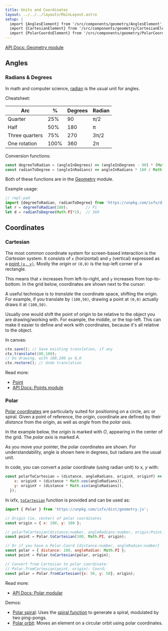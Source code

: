 ```yaml
---
title: Units and Coordinates
layout: ../../../layouts/MainLayout.astro
setup: |
  import {AnglesElement} from '/src/components/geometry/AnglesElement';
  import {CartesianElement} from '/src/components/geometry/CartesianElement';
  import {PolarCoordsElement} from '/src/components/geometry/PolarCoordsElement';
---
```


<script type="module" hoist>
import '/src/components/ReplPad';
</script>
<style>
radians-editor {
  --label-color: var(--theme-text-light);
  --axis-color: var(--theme-bg-hover);
}
</style>

[API Docs: Geometry module](https://clinth.github.io/ixfx/modules/Geometry.html)

## Angles

### Radians & Degrees

In math and computer science, [radian](https://en.wikipedia.org/wiki/Radian) is the usual unit for angles. 

Cheatsheet:

| Arc            | %    | Degrees | Radian |
| -------------- | ---- | ------- | ------ |
| Quarter        | 25%  | 90      | π/2    |
| Half           | 50%  | 180     | π      |
| Three quarters | 75%  | 270     | 3π/2   |
| One rotation   | 100% | 360     | 2π     |

<angles-element client:visible width="500" height="300"  />

Conversion functions:

```js
const degreeToRadian = (angleInDegrees) => (angleInDegrees - 90) * (Math.PI / 180.0);
const radianToDegree = (angleInRadians) => angleInRadians * 180 / Math.PI;
```

Both of these functions are in the [Geometry](https://clinth.github.io/ixfx/modules/Geometry.html) module.

Example usage:
```js
// repl-pad
import {degreeToRadian, radianToDegree} from 'https://unpkg.com/ixfx/dist/geometry.js'
let r = degreeToRadian(180);        // Pi
let d = radianToDegree(Math.PI*2);  // 360
```

## Coordinates

<a name="cartesian"></a>

### Cartesian

The most common coordinate system for screen-based interaction is the _Cartesian_ system. It consists of `x` (horizontal) and `y` (vertical) expressed as a [point `(x, y)`](../point/). Mostly the _origin_ or `(0,0)` is the top-left corner of a rectangle. 

This means that `x` increases from left-to-right, and `y` increases from top-to-bottom. In the grid below, coordinates are shown next to the cursor:

<cartesian-element client:visible width="200" height="200"  />

A useful technique is to _translate_ the coordinate space, shifting the origin. For example, if you translate by `(100,50)`, drawing a point at `(0,0)` actually draws it at `(100,50)`. 

Usually one would shift the point of origin to be relative to the object you are drawing/working with. For example, the middle, or the top-left. This can make it easier to define and work with coordinates, because it's all relative to the object.

In canvas:

```js
ctx.save(); // Save existing translation, if any
ctx.translate(100,100);
// Do drawing, with 100,100 as 0,0
ctx.restore(); // Undo translation
```

Read more:
* [Point](../point/)
* [API Docs: Points module](https://clinth.github.io/ixfx/modules/Geometry.Points.html)

<a name="polar"></a>

### Polar

[Polar coordinates](https://en.wikipedia.org/wiki/Polar_coordinate_system) are particularly suited for positioning on a circle, arc or spiral. Given a point of reference, the _origin_, coordinate are defined by their _distance_ from the origin, as well as _angle_ from the _polar axis_. 

In the example below, the _origin_ is marked with _O_, appearing in the center of the grid. The _polar axis_ is marked _A_.

As you move your pointer, the polar coordinates are shown. For understandability, angle is shown here in degrees, but radians are the usual unit.

<polar-coords-element client:visible width="400" height="400"  />

In code, you can convert a polar coordinate (using radian unit) to _x, y_ with:

```js
const polarToCartesian = (distance, angleRadians, originX, originY) => ({
    x: originX + (distance * Math.cos(angleRadians)),
    y: originY + (distance * Math.sin(angleRadians)),
  });
```

In ixfx, [`toCartesian`](https://clinth.github.io/ixfx/modules/Geometry.Polar.html#toCartesian) function is provided and can be used as:

```js
import { Polar } from 'https://unpkg.com/ixfx/dist/geometry.js';

// Origin (ie. center) of polar coordinates
const origin = { x: 100, y: 100 };

// polarToCartesian(distance:number, angleRadians:number, origin:Point): Point;
const point = Polar.toCartesian(100, Math.PI, origin);

// Or if you have a Polar.Coord {distance:number, angleRadian:number}
const polar = { distance: 100, angleRadian: Math.PI };
const point = Polar.toCartesian(polar, origin);

// Convert from Cartesian to polar coordinate:
// Polar.fromCartesian(point, origin): Coord;
const polar = Polar.fromCartesian({x: 50, y: 50}, origin);
```

Read more:
* [API Docs: Polar modular](https://clinth.github.io/ixfx/modules/Geometry.Polar.html)

Demos:
* [Polar spiral](https://clinth.github.io/ixfx-demos/geometry/polar-spiral/): Uses the [spiral function](https://clinth.github.io/ixfx/modules/Geometry.Polar.html) to generate a spiral, modulated by two ping-pongs.
* [Polar orbit](https://clinth.github.io/ixfx-demos/geometry/polar-orbit/): Moves an element on a circular orbit using polar coordinates.